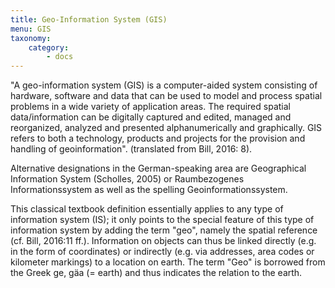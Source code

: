 ```yaml
---
title: Geo-Information System (GIS) 
menu: GIS
taxonomy:
    category:
        - docs
---
```

"A geo-information system (GIS) is a computer-aided system consisting of hardware, software and data that can be used to model and process spatial problems in a wide variety of application areas. The required spatial data/information can be digitally captured and edited, managed and reorganized, analyzed and presented alphanumerically and graphically. GIS refers to both a technology, products and projects for the provision and handling of geoinformation". (translated from Bill, 2016: 8).

Alternative designations in the German-speaking area are Geographical Information System (Scholles, 2005) or Raumbezogenes Informationssystem as well as the spelling Geoinformationssystem.

This classical textbook definition essentially applies to any type of information system (IS); it only points to the special feature of this type of information system by adding the term "geo", namely the spatial reference (cf. Bill, 2016:11 ff.). Information on objects can thus be linked directly (e.g. in the form of coordinates) or indirectly (e.g. via addresses, area codes or kilometer markings) to a location on earth. The term "Geo" is borrowed from the Greek ge, gäa (= earth) and thus indicates the relation to the earth.
